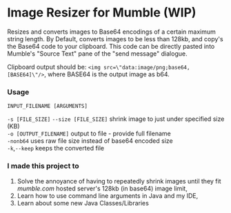 # Image Resizer for Mumble (WIP)
Resizes and converts images to Base64 encodings of a certain maximum string length. 
By Default, converts images to be less than 128kb, 
and copy's the Base64 code to your clipboard. 
This code can be directly pasted into Mumble's "Source Text"
pane of the "send message" dialogue.

Clipboard output should be:
`<img src=\"data:image/png;base64,[BASE64]\"/>`, where BASE64 is the output image as b64.

### Usage
`INPUT_FILENAME [ARGUMENTS]`  

`-s [FILE_SIZE]` `--size [FILE_SIZE]` shrink image to just under specified size (KB)  
`-o [OUTPUT_FILENAME]` output to file - provide full filename  
`-nonb64` uses raw file size instead of base64 encoded size  
`-k`,`--keep` keeps the converted file

### I made this project to
1. Solve the annoyance of having to repeatedly shrink images until they fit *mumble.com* hosted server's
128kb (in base64) image limit,
2. Learn how to use command line arguments in Java and my IDE,
3. Learn about some new Java Classes/Libraries
